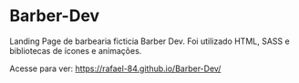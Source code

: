 # Barber-Dev
Landing Page de barbearia ficticia Barber Dev. 
Foi utilizado HTML, SASS e bibliotecas de ícones e animações.

Acesse para ver: https://rafael-84.github.io/Barber-Dev/

